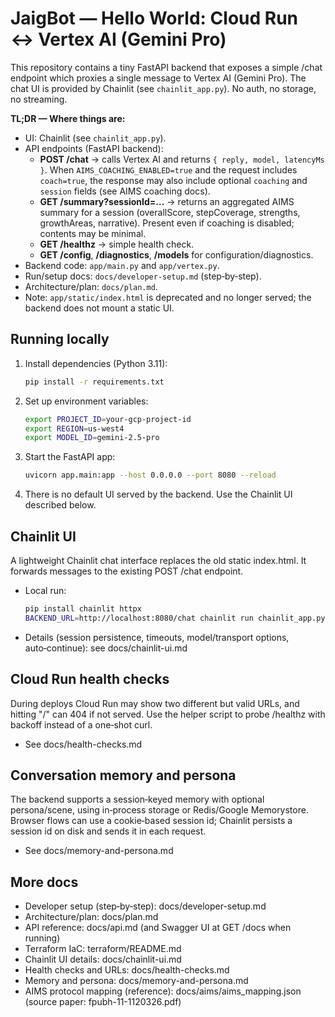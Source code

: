 # JaigBot — Hello World: Cloud Run ↔ Vertex AI (Gemini Pro)

This repository contains a tiny FastAPI backend that exposes a simple /chat endpoint which proxies a single message to Vertex AI (Gemini Pro). The chat UI is provided by Chainlit (see `chainlit_app.py`).  No auth, no storage, no streaming.

**TL;DR — Where things are:**

- UI: Chainlit (see `chainlit_app.py`).
- API endpoints (FastAPI backend):
  - **POST /chat** → calls Vertex AI and returns `{ reply, model, latencyMs }`. When `AIMS_COACHING_ENABLED=true` and the request includes `coach=true`, the response may also include optional `coaching` and `session` fields (see AIMS coaching docs).
  - **GET  /summary?sessionId=...** → returns an aggregated AIMS summary for a session (overallScore, stepCoverage, strengths, growthAreas, narrative). Present even if coaching is disabled; contents may be minimal.
  - **GET  /healthz** → simple health check.
  - **GET  /config**, **/diagnostics**, **/models** for configuration/diagnostics.
- Backend code: `app/main.py` and `app/vertex.py`.
- Run/setup docs: `docs/developer-setup.md` (step‑by‑step).
- Architecture/plan: `docs/plan.md`.
- Note: `app/static/index.html` is deprecated and no longer served; the backend does not mount a static UI.

## Running locally

1. Install dependencies (Python 3.11):
   ```bash
   pip install -r requirements.txt
   ```
2. Set up environment variables:
   ```bash
   export PROJECT_ID=your-gcp-project-id
   export REGION=us-west4
   export MODEL_ID=gemini-2.5-pro
   ```
3. Start the FastAPI app:
   ```bash
   uvicorn app.main:app --host 0.0.0.0 --port 8080 --reload
   ```
4. There is no default UI served by the backend. Use the Chainlit UI described below.

## Chainlit UI

A lightweight Chainlit chat interface replaces the old static index.html. It forwards messages to the existing POST /chat endpoint.

- Local run:
  ```bash
  pip install chainlit httpx
  BACKEND_URL=http://localhost:8080/chat chainlit run chainlit_app.py
  ```
- Details (session persistence, timeouts, model/transport options, auto‑continue): see docs/chainlit-ui.md

## Cloud Run health checks
During deploys Cloud Run may show two different but valid URLs, and hitting "/" can 404 if not served. Use the helper script to probe /healthz with backoff instead of a one‑shot curl.

- See docs/health-checks.md

## Conversation memory and persona
The backend supports a session‑keyed memory with optional persona/scene, using in‑process storage or Redis/Google Memorystore. Browser flows can use a cookie‑based session id; Chainlit persists a session id on disk and sends it in each request.

- See docs/memory-and-persona.md

## More docs
- Developer setup (step‑by‑step): docs/developer-setup.md
- Architecture/plan: docs/plan.md
- API reference: docs/api.md (and Swagger UI at GET /docs when running)
- Terraform IaC: terraform/README.md
- Chainlit UI details: docs/chainlit-ui.md
- Health checks and URLs: docs/health-checks.md
- Memory and persona: docs/memory-and-persona.md
- AIMS protocol mapping (reference): docs/aims/aims_mapping.json (source paper: fpubh-11-1120326.pdf)
